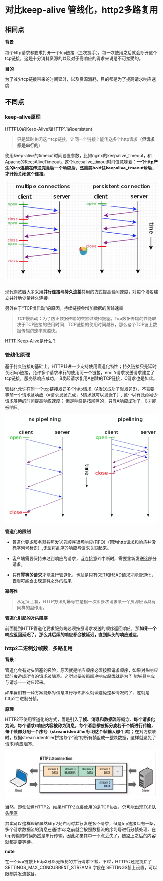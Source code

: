 # 对比keep-alive 管线化，http2多路复用

## 相同点

**背景**

每个http请求都要求打开一个tcp链接（三次握手），每一次使用之后就会断开这个tcp链接，这是十分消耗资源的以及对于高响应的请求来说是不可接受的。

**目的**

为了减少tcp链接带来的时间延时，以及资源消耗，目的都是为了提高请求响应速度

## 不同点

### keep-alive原理

HTTP1.0的Keep-Alive和HTTP1.1的persistent

>只是延时关闭这个tcp链接，让同一个链接上能传送多个http请求（**但请求都是串行的**）

使用keep-alive的timeout时间设置参数，比如nginx的keepalive_timeout，和Apache的KeepAliveTimeout。这个keepalive_timout时间值意味着：**一个http产生的tcp连接在传送完最后一个响应后，还需要hold住keepalive_timeout秒后，才开始关闭这个连接**。

![avatar](../assets/keep_alive.png)

现代浏览器大多采用**并行连接**与**持久连接**共用的方式提高访问速度，对每个域名建立并行地少量持久连接。

另外由于“TCP慢启动”的原因，持续链接会增加数据的传输速率

>TCP慢启动：为了防止数据传输的突然过载和拥塞，Tcp数据传输的性能取决于TCP链接的使用时间，TCP链接的使用时间越长，那么这个TCP链上数据传输的速率就越快。

[HTTP Keep-Alive是什么？](http://www.nowamagic.net/academy/detail/23350305)

### 管线化原理

基于持久链接的基础上，HTTP1.1进一步支持使用管道化特性；持久链接只是延时关闭tcp链接，允许多个请求串行的使用同一个链接，em: A请求发送请求建立了tcp链接，服务器响应成功，
B发起请求复用A创建的TCP链接，C请求也是如此。

管线化允许在同一个tcp链接发送多个http请求（A发送成功了就发送B），不需要等前一个请求被响应（A请求发送完成，B请求就可以发送了）, 这个以有效的减少请求等待的时间提高响应速度；
但是响应是按顺序的，只有A响应成功了，B才能被响应。

![avatar](../assets/http_pipe.png)

**管道化的限制**

- 管道化要求服务器按照发送的顺序返回响应(FIFO)（因为http请求和响应并没有序列号标识）,无法将乱序的响应与请求关联起来。

- 客户端需要保持未收到响应的请求，当连接意外中断时，需要重新发送这部分请求。

- 只有**幂等的请求**才能进行管道化，也就是只有GET和HEAD请求才能管道化，否则可能会出现意料之外的结果

**幂等性**

>从定义上看，HTTP方法的幂等性是指一次和多次请求某一个资源应该具有同样的副作用。

**管道化引起的对头阻塞**

前面提到HTTP管道化要求服务端必须按照请求发送的顺序返回响应，那**如果一个响应返回延迟了，那么其后续的响应都会被延迟，直到队头的响应送达**。


### http2二进制分帧数，多路复用

**背景：**

管道化会有对头阻塞的风险，原因就是响应顺序必须按照请求顺序，如果对头响应延时会造成所有的请求被阻塞。之所以要按照顺序响应原因就是为了
能够将响应与请求一一对应起来。

如果我们有一种方案能够对信息进行标识那么就会避免这种情况的了，这就是http2二进制分帧。

**原理**

HTTP2不使用管道化的方式，而是引入了**帧、消息和数据流**等概念，**每个请求化为流，每个请求/响应内容被称为消息，每个消息都被拆分成若干个帧进行传输，每个帧都分配一个序号（stream identifier标明这个帧输入那个流）**；在对方接收时，根据stream identifier拼接每个“流”的所有帧组成一整块数据，这样就避免了请求/响应阻塞。

![avatart](../assets/stream_http.png)

当然，即使使用HTTP2，如果HTTP2底层使用的是TCP协议，仍可能出现[TCP队头阻塞](https://http3-explained.haxx.se/zh/why-quic/why-tcphol)

其实可以这样理解虽然http2允许同时并行发送多个请求，但是tcp链接只有一条，多个请求数据流的消息在通过tcp之前就会按照数据流的序列号进行分帧处理，在tcp传输的时候仍然是串行传输，因此如果其中一个点丢失了，链路上之后的内容就都需要等待。

**note**

在一个tcp链接上http2可以无限制的并行请求下载，不过，HTTP/2还是提供了 SETTINGS_MAX_CONCURRENT_STREAMS 字段在 SETTINGS帧上设置，可以限制并发流数目。










